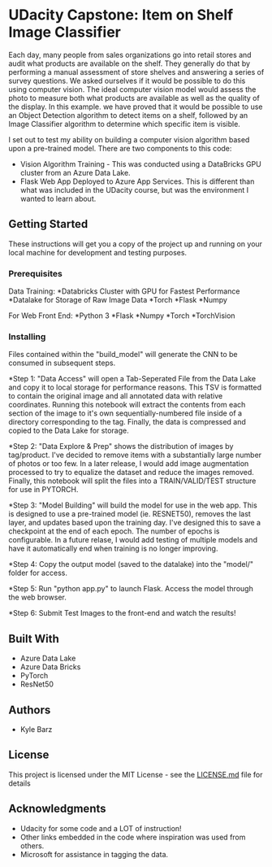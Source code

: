 # UDacity Capstone: Item on Shelf Image Classifier
Each day, many people from sales organizations go into retail stores and audit what products are available on the shelf.
They generally do that by performing a manual assessment of store shelves and answering a series of survey questions.
We asked ourselves if it would be possible to do this using computer vision. The ideal computer vision model would assess
the photo to measure both what products are available as well as the quality of the display. In this example. we have proved
that it would be possible to use an Object Detection algorithm to detect items on a shelf, followed by an Image Classifier
algorithm to determine which specific item is visible.

I set out to test my ability on building a computer vision algorithm based upon a pre-trained model. There are two components
to this code:
* Vision Algorithm Training - This was conducted using a DataBricks GPU cluster from an Azure Data Lake. 
* Flask Web App Deployed to Azure App Services. This is different than what was included in the UDacity course, but was the environment I wanted
to learn about. 

## Getting Started

These instructions will get you a copy of the project up and running on your local machine for development and testing purposes.


### Prerequisites

Data Training:
*Databricks Cluster with GPU for Fastest Performance
*Datalake for Storage of Raw Image Data
*Torch
*Flask
*Numpy

For Web Front End:
*Python 3
*Flask
*Numpy
*Torch
*TorchVision


### Installing

Files contained within the "build_model" will generate the CNN to be consumed in subsequent steps. 

*Step 1: "Data Access" will open a Tab-Seperated File from the Data Lake and copy it to local storage for performance reasons. 
This TSV is formatted to contain the original image and all annotated data with relative coordinates. Running this notebook will
extract the contents from each section of the image to it's own sequentially-numbered file inside of a directory corresponding to the tag. Finally, the data is compressed and copied to the Data Lake for storage.

*Step 2: "Data Explore & Prep" shows the distribution of images by tag/product. I've decided to remove items with a substantially large
number of photos or too few. In a later release, I would add image augmentation processed to try to equalize the dataset and reduce
the images removed. Finally, this notebook will split the files into a TRAIN/VALID/TEST structure for use in PYTORCH.

*Step 3: "Model Building" will build the model for use in the web app. This is designed to use a pre-trained model (ie. RESNET50),
removes the last layer, and updates based upon the training day. I've designed this to save a checkpoint at the end of each epoch.
The number of epochs is configurable. In a future relase, I would add testing of multiple models and have it automatically end when
training is no longer improving. 

*Step 4: Copy the output model (saved to the datalake) into the "model/" folder for access.

*Step 5: Run "python app.py" to launch Flask. Access the model through the web browser.

*Step 6: Submit Test Images to the front-end and watch the results!


## Built With

* Azure Data Lake
* Azure Data Bricks
* PyTorch
* ResNet50

## Authors

* Kyle Barz


## License

This project is licensed under the MIT License - see the [LICENSE.md](LICENSE.md) file for details

## Acknowledgments

* Udacity for some code and a LOT of instruction!
* Other links embedded in the code where inspiration was used from others. 
* Microsoft for assistance in tagging the data.
